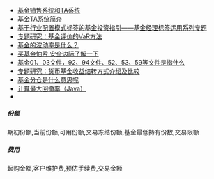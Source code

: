 - [基金销售系统和TA系统](https://blog.csdn.net/heyeqingquan/article/details/92624362)
- [基金TA系统简介](https://www.cnblogs.com/cherishui/p/12359206.html)
- [基于行业配置模式标签的基金投资指引——基金经理标签运用系列专题](http://finance.sina.com.cn/money/fund/fundzmt/2021-02-26/doc-ikftpnny9947433.shtml)
- [专题研究：基金评价的VaR方法](http://fund.eastmoney.com/a/1847,20160125588970380.html)
- [基金的波动率是什么？](https://www.csai.cn/jijin/1222707.html)
- [买基金怕亏 安全边际了解一下](http://fund.eastmoney.com/a/1593,20180612886632415.html)
- [基金01、03文件，92、94文件、52、53、59等文件是指什么](https://blog.csdn.net/wowotuo/article/details/82845888?ops_request_misc=%257B%2522request%255Fid%2522%253A%2522159939514019195162121538%2522%252C%2522scm%2522%253A%252220140713.130102334.pc%255Fall.%2522%257D&request_id=159939514019195162121538&biz_id=0&utm_medium=distribute.pc_search_result.none-task-blog-2~all~first_rank_ecpm_v3~pc_rank_v2-20-82845888.first_rank_ecpm_v3_pc_rank_v2&utm_term=%E5%9F%BA%E9%87%91%20TA&spm=1018.2118.3001.4187)
- [专题研究：货币基金收益结转方式介绍及比较](http://fund.eastmoney.com/a/1680,20140415376621914.html)
- [基金分仓是什么意思呢](https://www.zhihu.com/question/41255092/answer/1232515880)
- [计算最大回撤率（Java）](https://juejin.cn/post/6844903871995707399)
- 

##### 份额

期初份额,当前份额,可用份额,交易冻结份额,基金最低持有份数,交易限额

##### 费用

起购金额,客户维护费,预估手续费,交易金额